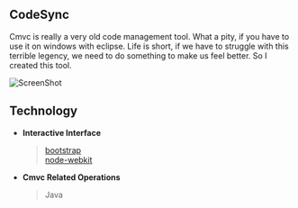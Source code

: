 ## CodeSync

Cmvc is really a very old code management tool. What a pity, if you have to use it on windows with eclipse. Life is short, if we have to struggle with this terrible legency, we need to do something to make us feel better. So I created this tool.

![ScreenShot](https://raw.github.com/lnx/codesync/master/demo/demo.png)

## Technology

* **Interactive Interface**
	> [bootstrap](http://getbootstrap.com/)  
	> [node-webkit](https://github.com/rogerwang/node-webkit)

* **Cmvc Related Operations**
	> Java
